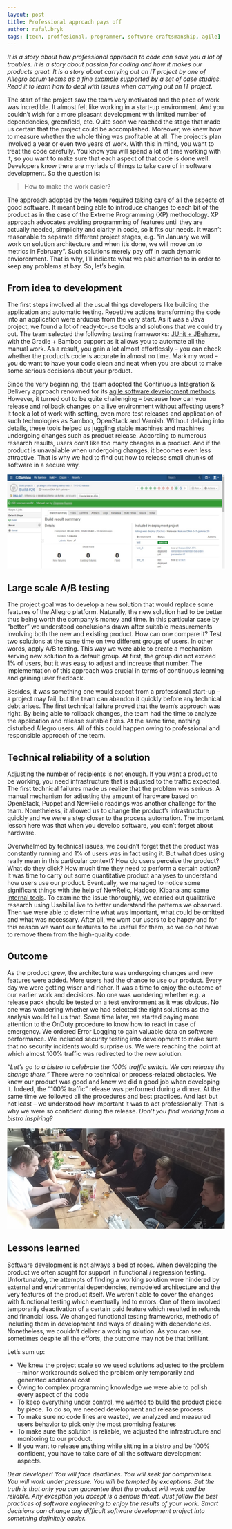 ```yaml
---
layout: post
title: Professional approach pays off
author: rafal.bryk
tags: [tech, proffesional, programmer, software craftsmanship, agile]
---
```


_It is a story about how professional approach to code can save you a lot of troubles. It is a story about passion for coding and how 
it makes our products great. It is a story about carrying out an IT project by one of Allegro scrum teams as a fine example supported by 
a set of case studies. Read it to learn how to deal with issues when carrying out an IT project._

The start of the project saw the team very motivated and the pace of work was incredible. It almost felt like working in a start-up 
environment. And you couldn’t wish for a more pleasant development with limited number of dependencies, greenfield, etc. Quite soon we 
reached the stage that made us certain that the project could be accomplished. Moreover, we knew how to measure whether the whole thing 
was profitable at all. The project’s plan involved a year or even two years of work. With this in mind, you want to treat the code 
carefully. You know you will spend a lot of time working with it, so you want to make sure that each aspect of that code is done well. 
Developers know there are myriads of things to take care of in software development. So the question is:

> How to make the work easier?

The approach adopted by the team required taking care of all the aspects of good software. It meant being able to introduce changes to 
each bit of the product as in the case of the Extreme Programming (XP) methodology. XP approach advocates avoiding programming of features 
until they are actually needed, simplicity and clarity in code, so it fits our needs. It wasn’t reasonable to separate different project 
stages, e.g. “in January we will work on solution architecture and when it’s done, we will move on to metrics in February”. Such solutions 
merely pay off in such dynamic envioronment. That is why, I’ll indicate what we paid attention to in order to keep any problems at bay. So, 
let’s begin.

## From idea to development

The first steps involved all the usual things developers like building the application and automatic testing. Repetitive actions 
transforming the code into an application were arduous from the very start. As it was a Java project, we found a lot of ready-to-use tools 
and solutions that we could try out. The team selected the following testing frameworks: 
[JUnit + JBehave](http://allegro.tech/2015/03/acceptance-testing-with-jbehave-and-gradle.html), with the Gradle + Bamboo support as it 
allows you to automate all the manual work. As a result, you gain a lot almost effortlessly – you can check whether the product’s code 
is accurate in almost no time. Mark my word – you do want to have your code clean and neat when you are about 
to make some serious decisions about your product.

Since the very beginning, the team adopted the Continuous Integration & Delivery approach renowned for its [agile software development 
methods](http://allegro.tech/agile). However, it turned out to be quite challenging – because how can you release and rollback changes on a live 
environment without affecting users? It took a lot of work with setting, even more test releases and application of such technologies as 
Bamboo, OpenStack and Varnish. Without delving into details, these tools helped us juggling stable machines and machines undergoing changes 
such as product release. According to numerous research results, users don’t like too many changes in a product. And if the product is 
unavailable when undergoing changes, it becomes even less attractive. That is why we had to find out how to release small chunks of 
software in a secure way.

![bamboo](/img/articles/2016-02-19-professional-approach-pays-off/from-idea-to-development.jpg "Bamboo")

## Large scale A/B testing

The project goal was to develop a new solution that would replace some features of the Allegro platform. Naturally, the new solution had 
to be better thus being worth the company’s money and time. In this particular case by “better” we understood conclusions drawn after 
suitable measurements involving both the new and existing product. How can one compare it? Test two solutions at the same time on two 
different groups of users. In other words, apply A/B testing. This way we were able to create a mechanism serving new solution to a 
default group. At first, the group did not exceed 1% of users, but it was easy to adjust and increase that number. The implementation of 
this approach was crucial in terms of continuous learning and gaining user feedback.

Besides, it was something one would expect from a professional start-up – a project may fail, but the team can abandon it quickly before 
any technical debt arises. The first technical failure proved that the team’s approach was right. By being able to rollback changes, 
the team had the time to analyze the application and release suitable fixes. At the 
same time, nothing disturbed Allegro users. All of this could happen owing to professional and responsible approach of the team.

## Technical reliability of a solution

Adjusting the number of recipients is not enough. If you want a product to be working, you need infrastructure that is adjusted to the 
traffic expected. The first technical failures made us realize that the problem was serious. A manual mechanism for adjusting the amount 
of hardware based on OpenStack, Puppet and NewRelic readings was another challenge for the team. Nonetheless, it allowed us to change the 
product’s infrastructure quickly and we were a step closer to the process automation. The important lesson here was that when you develop 
software, you can’t forget about hardware.

Overwhelmed by technical issues, we couldn’t forget that the product was constantly running and 1% of users was in fact using it. But what 
does using really mean in this particular context? How do users perceive the product? What do they click? How much time they need to 
perform a certain action? It was time to carry out some quantitative product analyses to understand how users use our product. Eventually, 
we managed to notice some significant things with the help of NewRelic, Hadoop, Kibana and some 
[internal tools](http://allegro.tech/2015/09/scaling-graphite.html). To examine the issue thoroughly, we carried out qualitative research 
using UsabillaLive to better understand the patterns we observed. Then we were able to determine what was important, what could be omitted 
and what was necessary. After all, we want our users to be happy and for this reason we want our features to be usefull for them, so we 
do not have to remove them from the high-quality code.

## Outcome

As the product grew, the architecture was undergoing changes and new features were added. More users had the chance to use our product. 
Every day we were getting wiser and richer. It was a time to enjoy the outcome of our earlier work and decisions. No one was wondering 
whether e.g. a release pack should be tested on a test environment as it was obvious. No one was wondering whether we had selected the 
right solutions as the analysis would tell us that. Some time later, we started paying more attention to the OnDuty procedure to know how 
to react in case of emergency. We ordered Error Logging to gain valuable data on software performance. We included security testing into 
development to make sure that no security incidents would surprise us. We were reaching the point at which almost 100% traffic was 
redirected to the new solution. 

_“Let’s go to a bistro to celebrate the 100% traffic switch. We can release the change there.”_ There were no technical or process-related 
obstacles. We knew our product was good and knew we did a good job when developing it. Indeed, the “100% traffic” release was performed 
during a dinner. At the same time we followed all the procedures and best practices. And last but not least – we understood how important 
it was to act professionally. That is why we were so confident during the release. _Don’t you find working from a bistro inspiring?_

![bistro](/img/articles/2016-02-19-professional-approach-pays-off/outcome.jpg "Release from bistro")

## Lessons learned

Software development is not always a bed of roses. When developing the product we often sought for support in functional / regression testing. 
Unfortunately, the attempts of finding a working solution were hindered by external and environmental dependencies, remodeled architecture 
and the very features of the product itself. We weren’t able to cover the changes with functional testing which eventually led to errors. 
One of them involved temporarily deactivation of a certain paid feature which resulted in refunds and financial loss. We changed functional 
testing frameworks, methods of including them in development and ways of dealing with dependencies. Nonetheless, we couldn’t deliver a 
working solution. As you can see, sometimes despite all the efforts, the outcome may not be that brilliant.

Let’s sum up:

 * We knew the project scale so we used solutions adjusted to the problem – minor workarounds solved the problem only temporarily and 
generated additional cost
 * Owing to complex programming knowledge we were able to polish every aspect of the code
 * To keep everything under control, we wanted to build the product piece by piece. To do so, we needed development and release process.
 * To make sure no code lines are wasted, we analyzed and measured users behavior to pick only the most promising features
 * To make sure the solution is reliable, we adjusted the infrastructure and monitoring to our product.
 * If you want to release anything while sitting in a bistro and be 100% confident, you have to take care of all the software development 
aspects. 


_Dear developer! You will face deadlines. You will seek for compromises. You will work under pressure. You will be tempted by exceptions. 
But the truth is that only you can guarantee that the product will work and be reliable. Any exception you accept is a serious threat. 
Just follow the best practices of software engineering to enjoy the results of your work. Smart decisions can change any difficult 
software development project into something definitely easier._